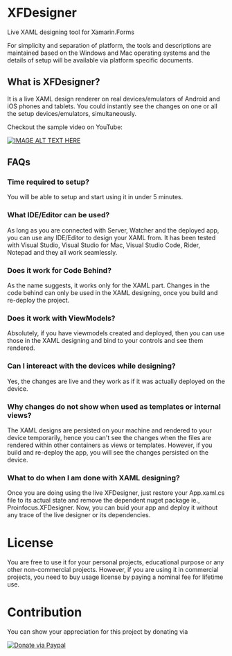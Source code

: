 # XFDesigner
Live XAML designing tool for Xamarin.Forms

For simplicity and separation of platform, the tools and descriptions are maintained based on the Windows and Mac operating systems and the details of setup will be available via platform specific documents.

## What is XFDesigner?
It is a live XAML design renderer on real devices/emulators of Android and iOS phones and tablets. You could instantly see the changes on one or all the setup devices/emulators, simultaneously.

Checkout the sample video on YouTube:

[![IMAGE ALT TEXT HERE](https://img.youtube.com/vi/Rk0aBlaLld8/0.jpg)](https://www.youtube.com/watch?v=Rk0aBlaLld8)

## FAQs
### Time required to setup?
You will be able to setup and start using it in under 5 minutes. 

### What IDE/Editor can be used?
As long as you are connected with Server, Watcher and the deployed app, you can use any IDE/Editor to design your XAML from. It has been tested with Visual Studio, Visual Studio for Mac, Visual Studio Code, Rider, Notepad and they all work seamlessly.

### Does it work for Code Behind?
As the name suggests, it works only for the XAML part. Changes in the code behind can only be used in the XAML designing, once you build and re-deploy the project.

### Does it work with ViewModels?
Absolutely, if you have viewmodels created and deployed, then you can use those in the XAML designing and bind to your controls and see them rendered.

### Can I intereact with the devices while designing?
Yes, the changes are live and they work as if it was actually deployed on the device.

### Why changes do not show when used as templates or internal views?
The XAML designs are persisted on your machine and rendered to your device temporarily, hence you can't see the changes when the files are rendered within other containers as views or templates. However, if you build and re-deploy the app, you will see the changes persisted on the device.

### What to do when I am done with XAML designing?
Once you are doing using the live XFDesigner, just restore your App.xaml.cs file to its actual state and remove the dependent nuget package ie., Proinfocus.XFDesigner. Now, you can buid your app and deploy it without any trace of the live designer or its dependencies.


# License
You are free to use it for your personal projects, educational purpose or any other non-commercial projects.
However, if you are using it in commercial projects, you need to buy usage license by paying a nominal fee for lifetime use.


# Contribution
You can show your appreciation for this project by donating via

[![Donate via Paypal](https://www.paypalobjects.com/webstatic/en_US/i/buttons/PP_logo_h_200x51.png)](https://www.paypal.me/rahulhadgal)
